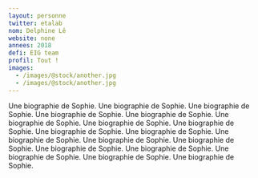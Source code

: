 ```yaml
---
layout: personne
twitter: etalab
nom: Delphine Lê
website: none
annees: 2018
defi: EIG team
profil: Tout !
images:
  - /images/@stock/another.jpg
  - /images/@stock/another.jpg
---
```


Une biographie de Sophie.  Une biographie de Sophie.  Une biographie
de Sophie.  Une biographie de Sophie.  Une biographie de Sophie.  Une
biographie de Sophie.  Une biographie de Sophie.  Une biographie de
Sophie.  Une biographie de Sophie.  Une biographie de Sophie.  Une
biographie de Sophie.  Une biographie de Sophie.  Une biographie de
Sophie.  Une biographie de Sophie.  Une biographie de Sophie.  Une
biographie de Sophie.  Une biographie de Sophie.  Une biographie de
Sophie.
